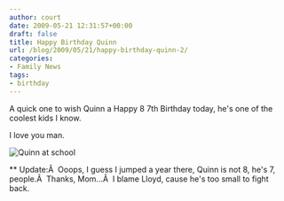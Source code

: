 ```yaml
---
author: court
date: 2009-05-21 12:31:57+00:00
draft: false
title: Happy Birthday Quinn
url: /blog/2009/05/21/happy-birthday-quinn-2/
categories:
- Family News
tags:
- birthday
---
```


A quick one to wish Quinn a Happy 8 7th Birthday today, he's one of the coolest kids I know.

I love you man.

![Quinn at school](http://www.vallentyne.com/blog/wp-content/uploads/2009/05/l-500-375-32c79ebb-9887-40bf-b9c7-68f1e0832632.jpeg)


** Update:Â  Ooops, I guess I jumped a year there, Quinn is not 8, he's 7, people.Â  Thanks, Mom...Â  I blame Lloyd, cause he's too small to fight back.
